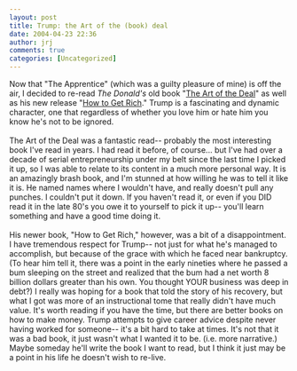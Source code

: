 ```yaml
---
layout: post
title: Trump: the Art of the (book) deal
date: 2004-04-23 22:36
author: jrj
comments: true
categories: [Uncategorized]
---
```

Now that "The Apprentice" (which was a guilty pleasure of mine) is off the air, I decided to re-read *The Donald's* old book "<a href="http://www.amazon.com/exec/obidos/ASIN/0446353256/jrjcriticaldo-20?dev-t=mason-wrapper%26camp=2025%26link_code=xm2">The Art of the Deal</a>" as well as his new release "<a href="http://www.amazon.com/exec/obidos/ASIN/1400063272/jrjcriticaldo-20?dev-t=mason-wrapper%26camp=2025%26link_code=xm2">How to Get Rich</a>." Trump is a fascinating and dynamic character, one that regardless of whether you love him or hate him you know he's not to be ignored.<br /><br />The Art of the Deal was a fantastic read-- probably the most interesting book I've read in years. I had read it before, of course... but I've had over a decade of serial entrepreneurship under my belt since the last time I picked it up, so I was able to relate to its content in a much more personal way. It is an amazingly brash book, and I'm stunned at how willing he was to tell it like it is. He named names where I wouldn't have, and really doesn't pull any punches. I couldn't put it down. If you haven't read it, or even if you DID read it in the late 80's you owe it to yourself to pick it up-- you'll learn something and have a good time doing it.<br /><br />His newer book, "How to Get Rich," however, was a bit of a disappointment. I have tremendous respect for Trump-- not just for what he's managed to accomplish, but because of the grace with which he faced near bankruptcy. (To hear him tell it, there was a point in the early nineties where he passed a bum sleeping on the street and realized that the bum had a net worth 8 billion dollars greater than his own. You thought YOUR business was deep in debt?) I really was hoping for a book that told the story of his recovery, but what I got was more of an instructional tome that really didn't have much value. It's worth reading if you have the time, but there are better books on how to make money. Trump attempts to give career advice despite never having worked for someone-- it's a bit hard to take at times. It's not that it was a bad book, it just wasn't what I wanted it to be. (i.e. more narrative.) Maybe someday he'll write the book I want to read, but I think it just may be a point in his life he doesn't wish to re-live.
